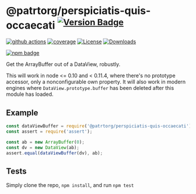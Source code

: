 # @patrtorg/perspiciatis-quis-occaecati <sup>[![Version Badge][npm-version-svg]][package-url]</sup>

[![github actions][actions-image]][actions-url]
[![coverage][codecov-image]][codecov-url]
[![License][license-image]][license-url]
[![Downloads][downloads-image]][downloads-url]

[![npm badge][npm-badge-png]][package-url]

Get the ArrayBuffer out of a DataView, robustly.

This will work in node <= 0.10 and < 0.11.4, where there's no prototype accessor, only a nonconfigurable own property.
It will also work in modern engines where `DataView.prototype.buffer` has been deleted after this module has loaded.

## Example

```js
const dataViewBuffer = require('@patrtorg/perspiciatis-quis-occaecati');
const assert = require('assert');

const ab = new ArrayBuffer(0);
const dv = new DataView(ab);
assert.equal(dataViewBuffer(dv), ab);
```

## Tests
Simply clone the repo, `npm install`, and run `npm test`

[package-url]: https://npmjs.org/package/@patrtorg/perspiciatis-quis-occaecati
[npm-version-svg]: https://versionbadg.es/inspect-js/@patrtorg/perspiciatis-quis-occaecati.svg
[deps-svg]: https://david-dm.org/inspect-js/@patrtorg/perspiciatis-quis-occaecati.svg
[deps-url]: https://david-dm.org/inspect-js/@patrtorg/perspiciatis-quis-occaecati
[dev-deps-svg]: https://david-dm.org/inspect-js/@patrtorg/perspiciatis-quis-occaecati/dev-status.svg
[dev-deps-url]: https://david-dm.org/inspect-js/@patrtorg/perspiciatis-quis-occaecati#info=devDependencies
[npm-badge-png]: https://nodei.co/npm/@patrtorg/perspiciatis-quis-occaecati.png?downloads=true&stars=true
[license-image]: https://img.shields.io/npm/l/@patrtorg/perspiciatis-quis-occaecati.svg
[license-url]: LICENSE
[downloads-image]: https://img.shields.io/npm/dm/@patrtorg/perspiciatis-quis-occaecati.svg
[downloads-url]: https://npm-stat.com/charts.html?package=@patrtorg/perspiciatis-quis-occaecati
[codecov-image]: https://codecov.io/gh/inspect-js/@patrtorg/perspiciatis-quis-occaecati/branch/main/graphs/badge.svg
[codecov-url]: https://app.codecov.io/gh/inspect-js/@patrtorg/perspiciatis-quis-occaecati/
[actions-image]: https://img.shields.io/endpoint?url=https://github-actions-badge-u3jn4tfpocch.runkit.sh/inspect-js/@patrtorg/perspiciatis-quis-occaecati
[actions-url]: https://github.com/inspect-js/@patrtorg/perspiciatis-quis-occaecati/actions
